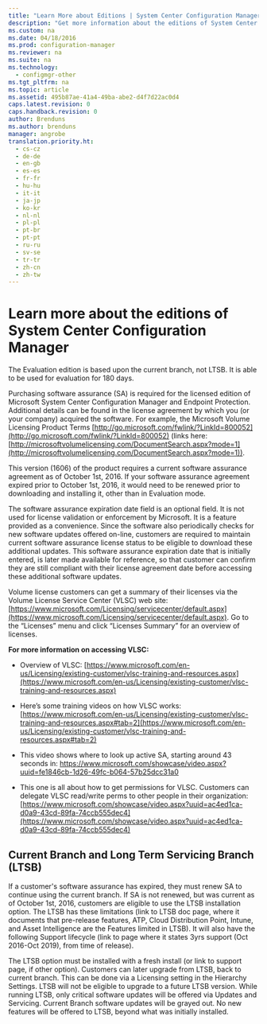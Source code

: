 ```yaml
---
title: "Learn More about Editions | System Center Configuration Manager"
description: "Get more information about the editions of System Center Configuration Manager."
ms.custom: na
ms.date: 04/18/2016
ms.prod: configuration-manager
ms.reviewer: na
ms.suite: na
ms.technology:
  - configmgr-other
ms.tgt_pltfrm: na
ms.topic: article
ms.assetid: 495b87ae-41a4-49ba-abe2-d4f7d22ac0d4
caps.latest.revision: 0
caps.handback.revision: 0
author: Brendunsms.author: brendunsmanager: angrobe
translation.priority.ht:
  - cs-cz
  - de-de
  - en-gb
  - es-es
  - fr-fr
  - hu-hu
  - it-it
  - ja-jp
  - ko-kr
  - nl-nl
  - pl-pl
  - pt-br
  - pt-pt
  - ru-ru
  - sv-se
  - tr-tr
  - zh-cn
  - zh-tw
---
```


# Learn more about the editions of System Center Configuration Manager

The Evaluation edition is based upon the current branch, not LTSB. It is able to be used for evaluation for 180 days.

Purchasing software assurance (SA) is required for the licensed edition of Microsoft System Center Configuration Manager and Endpoint Protection. Additional details can be found in the license agreement by which you (or your company) acquired the software. For example, the Microsoft Volume Licensing Product Terms [http://go.microsoft.com/fwlink/?LinkId=800052](http://go.microsoft.com/fwlink/?LinkId=800052) (links here: [http://microsoftvolumelicensing.com/DocumentSearch.aspx?mode=1](http://microsoftvolumelicensing.com/DocumentSearch.aspx?mode=1)).

This version (1606) of the product requires a current software assurance agreement as of October 1st, 2016. If your software assurance agreement expired prior to October 1st, 2016, it would need to be renewed prior to downloading and installing it, other than in Evaluation mode.

The software assurance expiration date field is an optional field. It is not used for license validation or enforcement by Microsoft. It is a feature provided as a convenience. Since the software also periodically checks for new software updates offered on-line, customers are required to maintain current software assurance license status to be eligible to download these additional updates. This software assurance expiration date that is initially entered, is later made available for reference, so that customer can confirm they are still compliant with their license agreement date before accessing these additional software updates.

Volume license customers can get a summary of their licenses via the Volume License Service Center (VLSC) web site:  [https://www.microsoft.com/Licensing/servicecenter/default.aspx](https://www.microsoft.com/Licensing/servicecenter/default.aspx). Go to the “Licenses” menu and click “Licenses Summary” for an overview of licenses.

**For more information on accessing VLSC:**
 -  Overview of VLSC: [https://www.microsoft.com/en-us/Licensing/existing-customer/vlsc-training-and-resources.aspx](https://www.microsoft.com/en-us/Licensing/existing-customer/vlsc-training-and-resources.aspx)


 -  Here’s some training videos on how VLSC works: [https://www.microsoft.com/en-us/Licensing/existing-customer/vlsc-training-and-resources.aspx#tab=2](https://www.microsoft.com/en-us/Licensing/existing-customer/vlsc-training-and-resources.aspx#tab=2)


 - This video shows where to look up active SA, starting around 43 seconds in: [https://www.microsoft.com/showcase/video.aspx?uuid=fe1846cb-1d26-49fc-b064-57b25dcc31a0 ](https://www.microsoft.com/showcase/video.aspx?uuid=fe1846cb-1d26-49fc-b064-57b25dcc31a0)


 - This one is all about how to get permissions for VLSC. Customers can delegate VLSC read/write perms to other people in their organization: [https://www.microsoft.com/showcase/video.aspx?uuid=ac4ed1ca-d0a9-43cd-89fa-74ccb555dec4](https://www.microsoft.com/showcase/video.aspx?uuid=ac4ed1ca-d0a9-43cd-89fa-74ccb555dec4)

## Current Branch and Long Term Servicing Branch (LTSB)
If a customer's software assurance has expired, they must renew SA to continue using the current branch.
If SA is not renewed, but was current as of October 1st, 2016, customers are eligible to use the LTSB installation option. The LTSB has these limitations (link to LTSB doc page, where it documents that  pre-release features, ATP, Cloud Distribution Point, Intune, and Asset Intelligence are the Features limited in LTSB). It will also have the following Support lifecycle (link to page where it states 3yrs support (Oct 2016-Oct 2019), from time of release).

The LTSB option must be installed with a fresh install (or link to support page, if other option). Customers can later upgrade from LTSB, back to current branch. This can be done via a Licensing setting in the Hierarchy Settings. LTSB will not be eligible to upgrade to a future LTSB version. While running LTSB, only critical software updates will be offered via Updates and Servicing. Current Branch software updates will be grayed out. No new features will be offered to LTSB, beyond what was initially installed.
